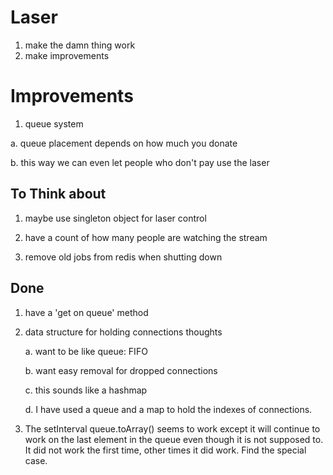 Laser
=====

1. make the damn thing work
2. make improvements

# Improvements

1. queue system

  a. queue placement depends on how much you donate

  b. this way we can even let people who don't pay use the laser

## To Think about

1. maybe use singleton object for laser control

2. have a count of how many people are watching the stream

3. remove old jobs from redis when shutting down

## Done

1. have a 'get on queue' method

2. data structure for holding connections thoughts

	a. want to be like queue: FIFO

	b. want easy removal for dropped connections

	c. this sounds like a hashmap

	d. I have used a queue and a map to hold the indexes of connections.

3. The setInterval queue.toArray() seems to work except it will continue to work on the last element in the queue even though it is not supposed to. It did not work the first time, other times it did work. Find the special case.
